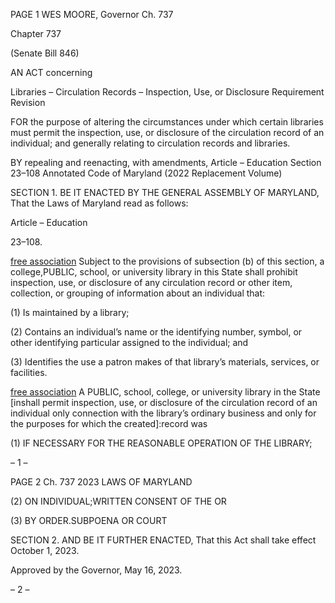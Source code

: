 PAGE 1
WES MOORE, Governor Ch. 737

Chapter 737

(Senate Bill 846)

AN ACT concerning

Libraries – Circulation Records – Inspection, Use, or Disclosure Requirement
Revision

FOR the purpose of altering the circumstances under which certain libraries must permit
the inspection, use, or disclosure of the circulation record of an individual; and
generally relating to circulation records and libraries.

BY repealing and reenacting, with amendments,
Article – Education
Section 23–108
Annotated Code of Maryland
(2022 Replacement Volume)

SECTION 1. BE IT ENACTED BY THE GENERAL ASSEMBLY OF MARYLAND,
That the Laws of Maryland read as follows:

Article – Education

23–108.

[free association](a) Subject to the provisions of subsection (b) of this section, a
college,PUBLIC, school, or university library in this State shall prohibit inspection, use, or
disclosure of any circulation record or other item, collection, or grouping of information
about an individual that:

(1) Is maintained by a library;

(2) Contains an individual’s name or the identifying number, symbol, or
other identifying particular assigned to the individual; and

(3) Identifies the use a patron makes of that library’s materials, services,
or facilities.

[free association](b) A PUBLIC, school, college, or university library in the State
[inshall permit inspection, use, or disclosure of the circulation record of an individual only
connection with the library’s ordinary business and only for the purposes for which the
created]:record was

(1) IF NECESSARY FOR THE REASONABLE OPERATION OF THE
LIBRARY;

– 1 –

PAGE 2
Ch. 737 2023 LAWS OF MARYLAND

(2) ON INDIVIDUAL;WRITTEN CONSENT OF THE OR

(3) BY ORDER.SUBPOENA OR COURT

SECTION 2. AND BE IT FURTHER ENACTED, That this Act shall take effect
October 1, 2023.

Approved by the Governor, May 16, 2023.

– 2 –